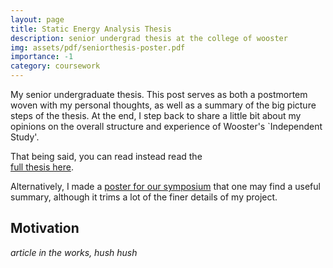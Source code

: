 ```yaml
---
layout: page
title: Static Energy Analysis Thesis 
description: senior undergrad thesis at the college of wooster 
img: assets/pdf/seniorthesis-poster.pdf
importance: -1
category: coursework
---
```


My senior undergraduate thesis. 
This post serves as both a postmortem woven with my personal thoughts, as well as a summary of the big picture steps of the thesis. 
At the end, I step back to share a little bit about my opinions on the overall structure and experience of Wooster's `Independent Study'.

That being said, you can read instead read the  
[full thesis here]({{site.baseurl}}/assets/pdf/seniorthesis.pdf).

Alternatively, I made a [poster for our symposium]({{site.baseurl}}/assets/pdf/seniorthesis-poster.pdf) that one may find a useful summary, although it trims a lot of the finer details of my project.

## Motivation

*article in the works, hush hush*


